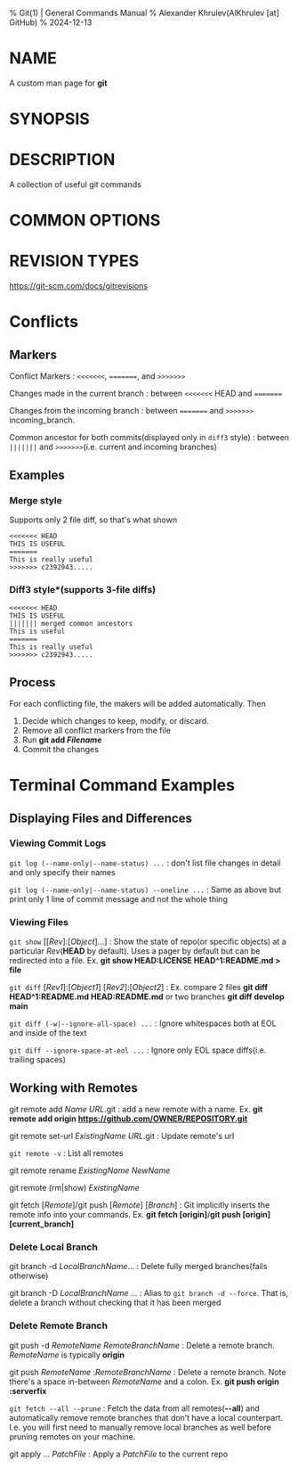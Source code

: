 % Git(1) | General Commands Manual
% Alexander Khrulev(AlKhrulev \[at] GitHub)
% 2024-12-13

# NAME

A custom man page for **git**

# SYNOPSIS

# DESCRIPTION

A collection of useful git commands

# COMMON OPTIONS

# REVISION TYPES

https://git-scm.com/docs/gitrevisions

# Conflicts

## Markers

Conflict Markers
:    `<<<<<<<`, `=======`, and `>>>>>>>`

Changes made in the current branch
:   between `<<<<<<<` HEAD and `=======`

Changes from the incoming branch
:   between `=======` and `>>>>>>>` incoming_branch.

Common ancestor for both commits(displayed only in `diff3` style)
:   between `|||||||` and `>>>>>>>`(i.e. current and incoming branches)

## Examples

### **Merge** style

Supports only 2 file diff, so that's what shown

```{bash}
<<<<<<< HEAD
THIS IS USEFUL
=======
This is really useful
>>>>>>> c2392943.....
```

### **Diff3** style*(supports 3-file diffs)

```{bash}
<<<<<<< HEAD
THIS IS USEFUL
||||||| merged common ancestors
This is useful
=======
This is really useful
>>>>>>> c2392943.....
```

## Process

For each conflicting file, the makers will be added automatically. Then

1. Decide which changes to keep, modify, or discard.
2. Remove all conflict markers from the file
3. Run **git add *Filename***
4. Commit the changes

# Terminal Command Examples

## Displaying Files and Differences

### Viewing Commit Logs

`git log (--name-only|--name-status) ...`
:   don't list file changes in detail and only specify their names

`git log (--name-only|--name-status) --oneline ...`
:   Same as above but print only 1 line of commit message and not the whole thing

### Viewing Files

`git show` \[\[*Rev*]:\[*Object*]...]
:   Show the state of repo(or specific objects) at a particular *Rev*(**HEAD** by default). Uses a pager by default but can be redirected into a file. Ex. **git show HEAD:LICENSE HEAD^1:README.md > file**

`git diff` \[*Rev1*]:\[*Object1*] \[*Rev2*]:\[*Object2*]
:   Ex. compare 2 files **git diff HEAD^1:README.md HEAD:README.md** or two branches **git diff develop main**

`git diff (-w|--ignore-all-space) ...`
:   Ignore whitespaces both at EOL and inside of the text

`git diff --ignore-space-at-eol ...`
:   Ignore only EOL space diffs(i.e. trailing spaces)

## Working with Remotes

git remote add *Name* *URL*.git
:   add a new remote with a name. Ex. **git remote add origin https://github.com/OWNER/REPOSITORY.git**

git remote set-url *ExistingName* *URL*.git
:   Update remote's url

`git remote -v`
:   List all remotes

git remote rename *ExistingName* *NewName*

git remote (rm|show) *ExistingName*

git fetch \[*Remote*]/git push \[*Remote*] \[*Branch*]
:   Git implicitly inserts the remote info into your commands. Ex. **git fetch \[origin]**/**git push \[origin] \[current_branch]**

### Delete Local Branch

git branch -d *LocalBranchName*...
:   Delete fully merged branches(fails otherwise)

git branch -D *LocalBranchName* ...
:   Alias to `git branch -d --force`.
That is, delete a branch without checking that it has been merged

### Delete Remote Branch

git push -d *RemoteName* *RemoteBranchName*
:   Delete a remote branch. *RemoteName* is typically **origin**

git push *RemoteName* :*RemoteBranchName*
:   Delete a remote branch. Note there's a
space in-between *RemoteName* and a colon. Ex. **git push origin :serverfix**

`git fetch --all --prune`
:   Fetch the data from all remotes(**-\-all**) and automatically remove remote branches that don’t have a local counterpart. I.e. you will first need to manually remove local branches as well before pruning remotes on your machine.

git apply ... *PatchFile*
:   Apply a *PatchFile* to the current repo
